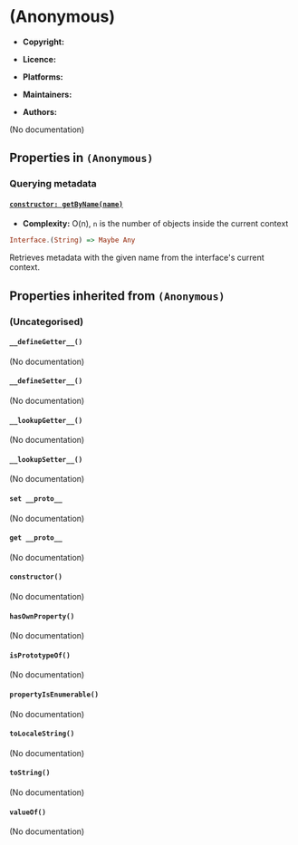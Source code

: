 

# (Anonymous)






  - **Copyright:**
    
  - **Licence:**
    
  - **Platforms:**
    
  - **Maintainers:**
    
  - **Authors:**
    


(No documentation)



## Properties in `(Anonymous)`




### Querying metadata




#### [`constructor: getByName(name)`](../../../metamagical-interface/getByName)

  - **Complexity:**
    O(n), `n` is the number of objects inside the current context

```haskell
Interface.(String) => Maybe Any
```

Retrieves metadata with the given name from the interface's current context.






## Properties inherited from `(Anonymous)`




### (Uncategorised)




#### `__defineGetter__()`



(No documentation)



#### `__defineSetter__()`



(No documentation)



#### `__lookupGetter__()`



(No documentation)



#### `__lookupSetter__()`



(No documentation)



#### `set __proto__`



(No documentation)



#### `get __proto__`



(No documentation)



#### `constructor()`



(No documentation)



#### `hasOwnProperty()`



(No documentation)



#### `isPrototypeOf()`



(No documentation)



#### `propertyIsEnumerable()`



(No documentation)



#### `toLocaleString()`



(No documentation)



#### `toString()`



(No documentation)



#### `valueOf()`



(No documentation)







